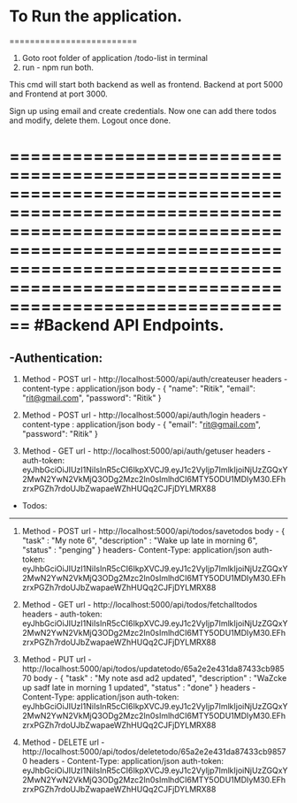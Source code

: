 
# To Run the application.
=========================
1. Goto root folder of application /todo-list in terminal
2. run - npm run both.

This cmd will start both backend as well as frontend. Backend at port 5000 and Frontend at port 3000.

Sign up using email and create credentials.
Now one can add there todos and modify, delete them.
Logout once done.


============================================================================================================================================================================================================================================
#Backend API Endpoints.
=======================
-Authentication:
----------------
1. Method - POST
   url - http://localhost:5000/api/auth/createuser
   headers - content-type : application/json
   body - {
      "name": "Ritik",
      "email": "rit@gmail.com",
      "password": "Ritik"
    }

2. Method - POST
   url - http://localhost:5000/api/auth/login
   headers - content-type : application/json
   body - {
      "email": "rit@gmail.com",
      "password": "Ritik"
    }

3. Method - GET
   url - http://localhost:5000/api/auth/getuser
   headers - auth-token: eyJhbGciOiJIUzI1NiIsInR5cCI6IkpXVCJ9.eyJ1c2VyIjp7ImlkIjoiNjUzZGQxY2MwN2YwN2VkMjQ3ODg2Mzc2In0sImlhdCI6MTY5ODU1MDIyM30.EFhzrxPGZh7rdoUJbZwapaeWZhHUQq2CJFjDYLMRX88
   
 - Todos:
 --------
  1. Method - POST
     url - http://localhost:5000/api/todos/savetodos
     body - {
        "task" : "My note 6",
        "description" : "Wake up late in morning 6",
        "status" : "penging"
      }
     headers-
     Content-Type: application/json
     auth-token: eyJhbGciOiJIUzI1NiIsInR5cCI6IkpXVCJ9.eyJ1c2VyIjp7ImlkIjoiNjUzZGQxY2MwN2YwN2VkMjQ3ODg2Mzc2In0sImlhdCI6MTY5ODU1MDIyM30.EFhzrxPGZh7rdoUJbZwapaeWZhHUQq2CJFjDYLMRX88

  2. Method - GET
     url - http://localhost:5000/api/todos/fetchalltodos
     headers -
     auth-token: eyJhbGciOiJIUzI1NiIsInR5cCI6IkpXVCJ9.eyJ1c2VyIjp7ImlkIjoiNjUzZGQxY2MwN2YwN2VkMjQ3ODg2Mzc2In0sImlhdCI6MTY5ODU1MDIyM30.EFhzrxPGZh7rdoUJbZwapaeWZhHUQq2CJFjDYLMRX88
     
  3. Method - PUT
     url - http://localhost:5000/api/todos/updatetodo/65a2e2e431da87433cb98570
     body - {
        "task" : "My note  asd  ad2 updated",
        "description" : "WaZcke up sadf late in morning 1 updated",
        "status" : "done"
      }
     headers -
     Content-Type: application/json
     auth-token: eyJhbGciOiJIUzI1NiIsInR5cCI6IkpXVCJ9.eyJ1c2VyIjp7ImlkIjoiNjUzZGQxY2MwN2YwN2VkMjQ3ODg2Mzc2In0sImlhdCI6MTY5ODU1MDIyM30.EFhzrxPGZh7rdoUJbZwapaeWZhHUQq2CJFjDYLMRX88


  4. Method - DELETE
     url - http://localhost:5000/api/todos/deletetodo/65a2e2e431da87433cb98570
     headers -
     Content-Type: application/json
     auth-token: eyJhbGciOiJIUzI1NiIsInR5cCI6IkpXVCJ9.eyJ1c2VyIjp7ImlkIjoiNjUzZGQxY2MwN2YwN2VkMjQ3ODg2Mzc2In0sImlhdCI6MTY5ODU1MDIyM30.EFhzrxPGZh7rdoUJbZwapaeWZhHUQq2CJFjDYLMRX88
